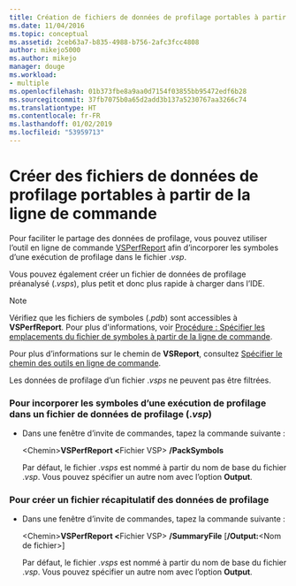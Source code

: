 ```yaml
---
title: Création de fichiers de données de profilage portables à partir de la ligne de commande | Microsoft Docs
ms.date: 11/04/2016
ms.topic: conceptual
ms.assetid: 2ceb63a7-b835-4988-b756-2afc3fcc4808
author: mikejo5000
ms.author: mikejo
manager: douge
ms.workload:
- multiple
ms.openlocfilehash: 01b373fbe8a9aa0d7154f03855bb95472edf6b28
ms.sourcegitcommit: 37fb7075b0a65d2add3b137a5230767aa3266c74
ms.translationtype: HT
ms.contentlocale: fr-FR
ms.lasthandoff: 01/02/2019
ms.locfileid: "53959713"
---
```

# <a name="create-portable-profiling-data-files-from-the-command-line"></a>Créer des fichiers de données de profilage portables à partir de la ligne de commande
Pour faciliter le partage des données de profilage, vous pouvez utiliser l’outil en ligne de commande [VSPerfReport](../profiling/vsperfreport.md) afin d’incorporer les symboles d’une exécution de profilage dans le fichier .*vsp*.  
  
 Vous pouvez également créer un fichier de données de profilage préanalysé (.*vsps*), plus petit et donc plus rapide à charger dans l’IDE.  
  
> [!NOTE]
>  Vérifiez que les fichiers de symboles (.*pdb*) sont accessibles à **VSPerfReport**. Pour plus d'informations, voir [Procédure : Spécifier les emplacements du fichier de symboles à partir de la ligne de commande](../profiling/how-to-specify-symbol-file-locations-from-the-command-line.md).  
>   
>  Pour plus d’informations sur le chemin de **VSReport**, consultez [Spécifier le chemin des outils en ligne de commande](../profiling/specifying-the-path-to-profiling-tools-command-line-tools.md).  
>   
>  Les données de profilage d’un fichier .*vsps* ne peuvent pas être filtrées.  
  
### <a name="to-embed-the-symbols-for-a-profiling-run-into-a-profiling-data-vsp-file"></a>Pour incorporer les symboles d’une exécution de profilage dans un fichier de données de profilage (.*vsp*)  
  
- Dans une fenêtre d’invite de commandes, tapez la commande suivante :  
  
   \<Chemin><strong>VSPerfReport \<</strong>Fichier VSP> **/PackSymbols**  
  
   Par défaut, le fichier .*vsps* est nommé à partir du nom de base du fichier .*vsp*. Vous pouvez spécifier un autre nom avec l’option **Output**.  
  
### <a name="to-create-a-summary-profiling-data-file"></a>Pour créer un fichier récapitulatif des données de profilage  
  
- Dans une fenêtre d’invite de commandes, tapez la commande suivante :  
  
   \<Chemin><strong>VSPerfReport \<</strong>Fichier VSP> **/SummaryFile** [**/Output:**\<Nom de fichier>]  
  
   Par défaut, le fichier .*vsps* est nommé à partir du nom de base du fichier .*vsp*. Vous pouvez spécifier un autre nom avec l’option **Output**.
